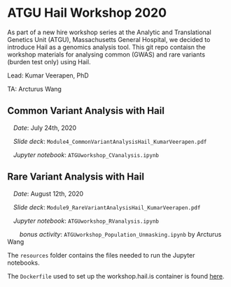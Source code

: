 # ATGU Hail Workshop 2020
As part of a new hire workshop series at the Analytic and Translational Genetics Unit (ATGU), Massachusetts General Hospital, we decided to introduce Hail as a genomics analysis tool. This git repo contaisn the workshop materials for analysing common (GWAS) and rare variants (burden test only) using Hail.

Lead: Kumar Veerapen, PhD

TA: Arcturus Wang

## Common Variant Analysis with Hail

&emsp;_Date_: July 24th, 2020

&emsp;_Slide deck_: `Module4_CommonVariantAnalysisHail_KumarVeerapen.pdf`

&emsp;_Jupyter notebook_: `ATGUworkshop_CVanalysis.ipynb`



## Rare Variant Analysis with Hail 

&emsp;_Date_: August 12th, 2020

&emsp;_Slide deck_: `Module9_RareVariantAnalysisHail_KumarVeerapen.pdf`

&emsp;_Jupyter notebook_: `ATGUworkshop_RVanalysis.ipynb`

&emsp;&emsp;_bonus activity_: `ATGUworkshop_Population_Unmasking.ipynb`  by Arcturus Wang




The `resources` folder contains the files needed to run the Jupyter notebooks.

The `Dockerfile` used to set up the workshop.hail.is container is found [here](https://github.com/hail-is/hail/blob/main/notebook/images/hail/Dockerfile). 
